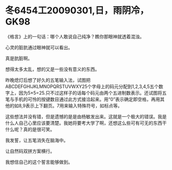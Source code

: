 # 冬6454工20090301,日，雨阴冷，GK98

《格言》上的一句话：哪个人敢说自己纯净？瞧你那眼神就透着混浊。

心灵的脏肮通过眼神就可以看出。

真是肮脏啊。

想得太多太乱，想的又是一些没有意义的东西。

昨晚熄灯后想了好久的五笔输入法，试图把ABCDEFGHIJKLMNOPQRSTUVWXY25个字母上的码元分配到1,2,3,4,5五个数字上，因为5×5=25.只不过这样子的话每个码元由两个五进制数表示。还试图将五笔与手机的可怜的按键数目通过此方式接洽起来。用“0”表示确定即空格，再用其他的如8,9表示上下翻页。7用来输入特殊符号，如标点等。

这些想法并没有错，但是遗憾的是是由杨敏发出来。这就是一个极大的错误。我是什么人自己心里应该要清楚。我她将要考大学了啊，还想这么些可有可无的东西干什么呢？真的是很可笑。

我发誓，让五笔消失在脑海中。

让自然码双拼方案横行。

我想信自己的这个誓言能够做到。
